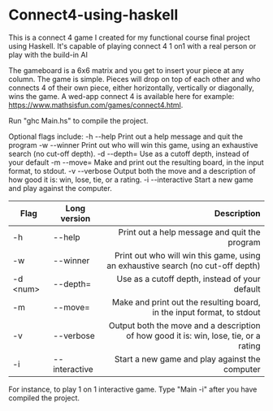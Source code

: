 # Connect4-using-haskell
This is a connect 4 game I created for my functional course final project using Haskell. It's capable of playing connect 4 1 on1 with a real person or play with the build-in AI

The gameboard is a 6x6 matrix and you get to insert your piece at any column. The game is simple. Pieces will drop on top of each other and who connects 4 of their own piece, either horizontally, vertically or diagonally, wins the game. A wed-app connect 4 is available here for example: https://www.mathsisfun.com/games/connect4.html. 

Run "ghc Main.hs" to compile the project.

Optional flags include: 
  -h        --help         Print out a help message and quit the program
  -w        --winner       Print out who will win this game, using an exhaustive search (no cut-off depth).
  -d <num>  --depth=<num>  Use <num> as a cutoff depth, instead of your default
  -m <num>  --move=<num>   Make <move> and print out the resulting board, in the input format, to stdout.
  -v        --verbose      Output both the move and a description of how good it is: win, lose, tie, or a rating.
  -i        --interactive  Start a new game and play against the computer.

Flag        | Long version     | Description   
----------- | ---------------- | --------------------------------------------------------------------------------------:
  -h        | --help           | Print out a help message and quit the program
  -w        | --winner         | Print out who will win this game, using an exhaustive search (no cut-off depth)
  -d \<num\>| --depth=<num>    | Use <num> as a cutoff depth, instead of your default
  -m <num>  | --move=<num>     | Make <move> and print out the resulting board, in the input format, to stdout
  -v        | --verbose        | Output both the move and a description of how good it is: win, lose, tie, or a rating
  -i        | --interactive    | Start a new game and play against the computer
  

For instance, to play 1 on 1 interactive game. Type "Main -i" after you have compiled the project.

